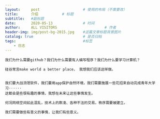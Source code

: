 ```yaml
---
layout:     post                    # 使用的布局（不需要改）
title:      介绍           # 标题 
subtitle:   #副标题
date:       2020-05-13              # 时间
author:     ALL VISITORS                      # 作者
header-img: img/post-bg-2015.jpg    #这篇文章标题背景图片
catalog: true                       # 是否归档
tags:                               #标签
    - 日志
---
```


    我们为什么需要github？我们为什么需要有人编写程序？我们为什么要学习计算机？
    
    硅谷常言make world a better place， 我想我们应该这样做。
    
    
    我们要大战流氓软件，我们要用app保护自然环境，我们需要施展一些花招来自动完成青年大学习······
    这都会是些很有趣的事情，我想在未来让这些事情发生。
    
    何况网络空间如此混乱，技术上的欺凌、各种不法的交易，秩序需要被建立。
    
    我们需要做些有意义的事情，让我们有些意义。
 
  
  
